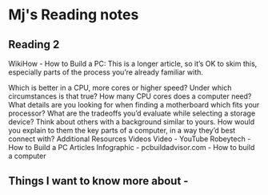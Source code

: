 # Mj's Reading notes
## Reading 2

WikiHow - How to Build a PC: This is a longer article, so it’s OK to skim this, especially parts of the process you’re already familiar with.

Which is better in a CPU, more cores or higher speed? Under which circumstances is that true? How many CPU cores does a computer need?
What details are you looking for when finding a motherboard which fits your processor?
What are the tradeoffs you’d evaluate while selecting a storage device?
Think about others with a background similar to yours. How would you explain to them the key parts of a computer, in a way they’d best connect with?
Additional Resources
Videos
Video - YouTube Robeytech - How to Build a PC
Articles
Infographic - pcbuildadvisor.com - How to build a computer


## Things I want to know more about - 
